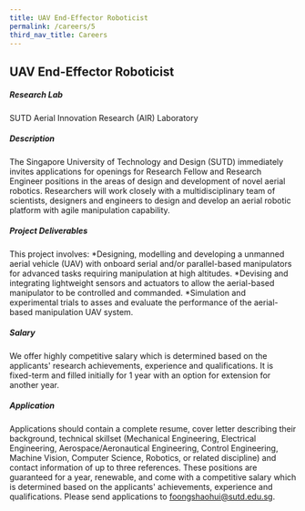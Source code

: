 ```yaml
---
title: UAV End-Effector Roboticist
permalink: /careers/5
third_nav_title: Careers
---
```

## UAV End-Effector Roboticist
##### Research Lab
SUTD Aerial Innovation Research (AIR) Laboratory
  
##### Description  
The Singapore University of Technology and Design (SUTD) immediately invites applications for openings for Research Fellow and Research Engineer positions in the areas of design and development of novel aerial robotics. Researchers will work closely with a multidisciplinary team of scientists, designers and engineers to design and develop an aerial robotic platform with agile manipulation capability. 
  
##### Project Deliverables
This project involves:
*Designing, modelling and developing a unmanned aerial vehicle (UAV) with onboard serial and/or parallel-based manipulators for advanced tasks requiring manipulation at high altitudes.
*Devising and integrating lightweight sensors and actuators to allow the aerial-based manipulator to be controlled and commanded.
*Simulation and experimental trials to asses and evaluate the performance of the aerial-based manipulation UAV system.
   
##### Salary
We offer highly competitive salary which is determined based on the applicants' research achievements, experience and qualifications. It is fixed-term and filled initially for 1 year with an option for extension for another year. 
  
##### Application  
Applications should contain a complete resume, cover letter describing their background, technical skillset (Mechanical Engineering, Electrical Engineering, Aerospace/Aeronautical Engineering, Control Engineering, Machine Vision, Computer Science, Robotics, or related discipline) and contact information of up to three references. These positions are guaranteed for a year, renewable, and come with a competitive salary which is determined based on the applicants' achievements, experience and qualifications. Please send applications to [foongshaohui@sutd.edu.sg](foongshaohui@sutd.edu.sg).